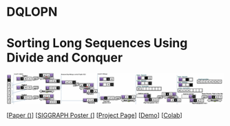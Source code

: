 # DQLOPN

 
# Sorting Long Sequences Using Divide and Conquer

 
![image](https://github.com/LongOPN/DQLOPN/blob/main/DQLOPN.jpg)

 
 

[[Paper ()](  )]
[[SIGGRAPH Poster (](  )]
[[Project Page]( )]
[[Demo]()]
[[Colab]()]
